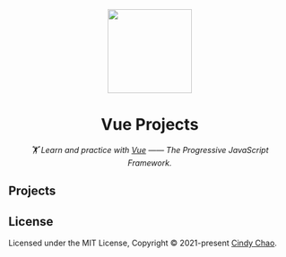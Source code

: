 <!-- badges -->
<div align="right">

</div>

<!-- title, description and logo -->
<div align="center">

  <img src="https://i.imgur.com/lkKkS7Q.png" height=150 />

# Vue Projects

_🏋️ Learn and practice with [Vue](https://vuejs.org/v2/guide/index.html) —— The Progressive JavaScript Framework._

</div>

## Projects


## License

Licensed under the MIT License, Copyright © 2021-present [Cindy Chao](https://github.com/chenxuanzzy).
